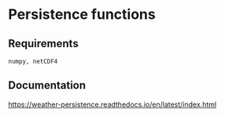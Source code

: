 # Persistence functions

## Requirements

```
numpy, netCDF4
```

## Documentation

https://weather-persistence.readthedocs.io/en/latest/index.html
